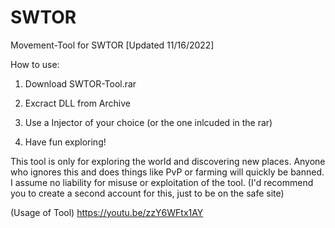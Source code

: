 # SWTOR
Movement-Tool for SWTOR
[Updated 11/16/2022]

How to use:

1. Download SWTOR-Tool.rar

2. Excract DLL from Archive

3. Use a Injector of your choice (or the one inlcuded in the rar)

4. Have fun exploring!




This tool is only for exploring the world and discovering new places. 
Anyone who ignores this and does things like PvP or farming will quickly be banned. 
I assume no liability for misuse or exploitation of the tool. 
(I'd recommend you to create a second account for this, just to be on the safe site)

(Usage of Tool)
https://youtu.be/zzY6WFtx1AY
